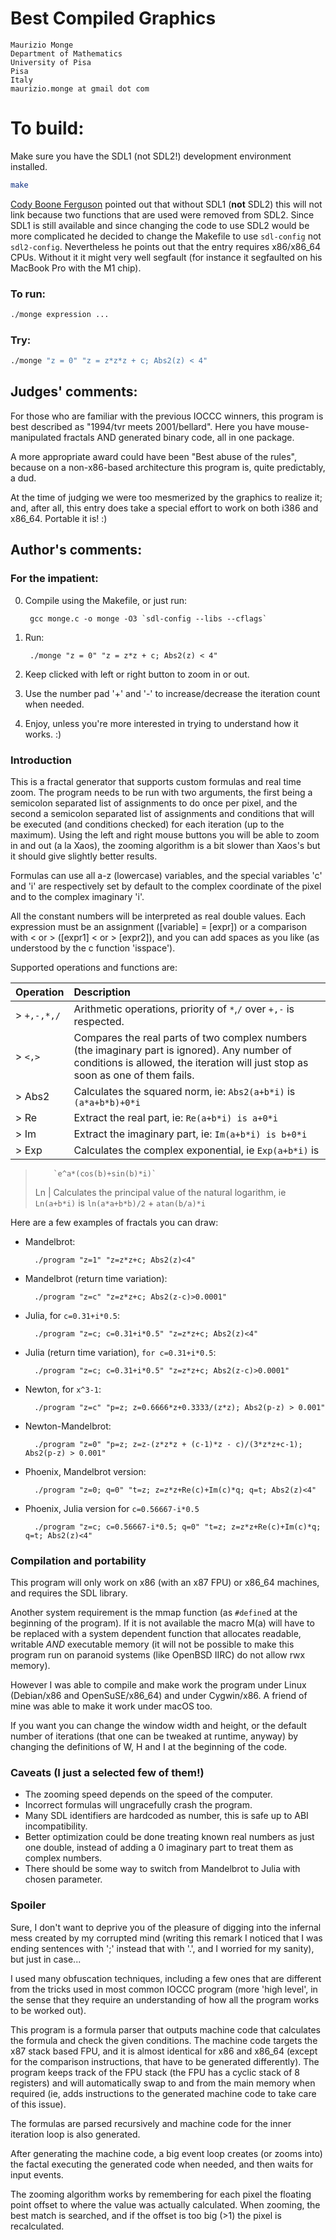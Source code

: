 # Best Compiled Graphics

    Maurizio Monge
    Department of Mathematics
    University of Pisa
    Pisa
    Italy
    maurizio.monge at gmail dot com

# To build:


Make sure you have the SDL1 (not SDL2!) development environment installed.

```sh
make
```

[Cody Boone Ferguson](/winners.html#Cody_Boone_Ferguson) pointed out that
without SDL1 (**not** SDL2) this will not link because two functions that are
used were removed from SDL2. Since SDL1 is still available and since changing
the code to use SDL2 would be more complicated he decided to change the Makefile
to use `sdl-config` not `sdl2-config`. Nevertheless he points out that the entry
requires x86/x86_64 CPUs. Without it it might very well segfault (for instance
it segfaulted on his MacBook Pro with the M1 chip).


### To run:

```sh
./monge expression ...
```

### Try:

```sh
./monge "z = 0" "z = z*z*z + c; Abs2(z) < 4"
```

## Judges' comments:

For those who are familiar with the previous IOCCC winners, this program
is best described as "1994/tvr meets 2001/bellard". Here you have
mouse-manipulated fractals AND generated binary code, all in one package.

A more appropriate award could have been "Best abuse of the
rules", because on a non-x86-based architecture this program
is, quite predictably, a dud.

At the time of judging we were too mesmerized by the graphics
to realize it; and, after all, this entry does take a special
effort to work on both i386 and x86_64. Portable it is! :)

## Author's comments:

### For the impatient:

0. Compile using the Makefile, or just run:

        gcc monge.c -o monge -O3 `sdl-config --libs --cflags`

1. Run:

        ./monge "z = 0" "z = z*z + c; Abs2(z) < 4"

2. Keep clicked with left or right button to zoom in or out.

3. Use the number pad '+' and '-' to increase/decrease the iteration
   count when needed.

4. Enjoy, unless you're more interested in trying to understand
   how it works. :)

### Introduction

This is a fractal generator that supports custom formulas and
real time zoom.  The program needs to be run with two arguments,
the first being a semicolon separated list of assignments to
do once per pixel, and the second a semicolon separated list
of assignments and conditions that will be executed (and conditions
checked) for each iteration (up to the maximum).  Using the
left and right mouse buttons you will be able to zoom in and
out (a la Xaos), the zooming algorithm is a bit slower than
Xaos's but it should give slightly better results.

Formulas can use all a-z (lowercase) variables, and the special
variables 'c' and 'i' are respectively set by default to the
complex coordinate of the pixel and to the complex imaginary 'i'.

All the constant numbers will be interpreted as real double
values.  Each expression must be an assignment ([variable] =
[expr]) or a comparison with < or > ([expr1] < or > [expr2]),
and you can add spaces as you like (as understood by the c
function 'isspace').

Supported operations and functions are:

Operation | Description
:-------- | :----------
> `+,-,*,/`   | Arithmetic operations, priority of `*`,`/` over `+,-` is respected.
> `<,>`       | Compares the real parts of two complex numbers (the imaginary part is ignored). Any number of conditions is allowed, the iteration will just stop as soon as one of them fails.
> Abs2      | Calculates the squared norm, ie: `Abs2(a+b*i)` is `(a*a+b*b)+0*i`
> Re        | Extract the real part, ie: `Re(a+b*i) is a+0*i`
> Im        | Extract the imaginary part, ie: `Im(a+b*i) is b+0*i`
> Exp       | Calculates the complex exponential, ie `Exp(a+b*i)` is
>	      `e^a*(cos(b)+sin(b)*i)`
> Ln        | Calculates the principal value of the natural logarithm, ie
>	      `Ln(a+b*i)` is `ln(a*a+b*b)/2` + `atan(b/a)*i`

Here are a few examples of fractals you can draw:

- Mandelbrot:

        ./program "z=1" "z=z*z+c; Abs2(z)<4"

- Mandelbrot (return time variation):

        ./program "z=c" "z=z*z+c; Abs2(z-c)>0.0001"

- Julia, for `c=0.31+i*0.5`:

        ./program "z=c; c=0.31+i*0.5" "z=z*z+c; Abs2(z)<4"

- Julia (return time variation), `for c=0.31+i*0.5`:

        ./program "z=c; c=0.31+i*0.5" "z=z*z+c; Abs2(z-c)>0.0001"

- Newton, for `x^3-1`:

        ./program "z=c" "p=z; z=0.6666*z+0.3333/(z*z); Abs2(p-z) > 0.001"

- Newton-Mandelbrot:

        ./program "z=0" "p=z; z=z-(z*z*z + (c-1)*z - c)/(3*z*z+c-1); Abs2(p-z) > 0.001"

- Phoenix, Mandelbrot version:

        ./program "z=0; q=0" "t=z; z=z*z+Re(c)+Im(c)*q; q=t; Abs2(z)<4"

- Phoenix, Julia version for `c=0.56667-i*0.5`

        ./program "z=c; c=0.56667-i*0.5; q=0" "t=z; z=z*z+Re(c)+Im(c)*q; q=t; Abs2(z)<4"

### Compilation and portability

This program will only work on x86 (with an x87 FPU) or x86_64 machines,
and requires the SDL library.

Another system requirement is the mmap function (as `#define`d
at the beginning of the program). If it is not available the
macro M(a) will have to be replaced with a system dependent
function that allocates readable, writable *AND* executable
memory (it will not be possible to make this program run on
paranoid systems (like OpenBSD IIRC) do not allow rwx memory).

However I was able to compile and make work the program under
Linux (Debian/x86 and OpenSuSE/x86_64) and under Cygwin/x86. A
friend of mine was able to make it work under macOS too.

If you want you can change the window width and height, or the default
number of iterations (that one can be tweaked at runtime, anyway) by
changing the definitions of W, H and I at the beginning of the code.

### Caveats (I just a selected few of them!)

- The zooming speed depends on the speed of the computer.
- Incorrect formulas will ungracefully crash the program.
- Many SDL identifiers are hardcoded as number, this is safe up to ABI
  incompatibility.
- Better optimization could be done treating known real numbers as just one
  double, instead of adding a 0 imaginary part to treat them as complex
  numbers.
- There should be some way to switch from Mandelbrot to Julia with chosen
  parameter.

### Spoiler 

Sure, I don't want to deprive you of the pleasure of digging
into the infernal mess created by my corrupted mind (writing
this remark I noticed that I was ending sentences with ';' instead
that with '.', and I worried for my sanity), but just in case...

I used many obfuscation techniques, including a few ones that
are different from the tricks used in most common IOCCC program
(more 'high level', in the sense that they require an understanding
of how all the program works to be worked out).

This program is a formula parser that outputs machine code that
calculates the formula and check the given conditions. The
machine code targets the x87 stack based FPU, and it is almost
identical for x86 and x86_64 (except for the comparison
instructions, that have to be generated differently).  The
program keeps track of the FPU stack (the FPU has a cyclic stack
of 8 registers) and will automatically swap to and from the
main memory when required (ie, adds instructions to the generated
machine code to take care of this issue).

The formulas are parsed recursively and machine code for the
inner iteration loop is also generated.

After generating the machine code, a big event loop creates (or
zooms into) the factal executing the generated code when needed,
and then waits for input events.

The zooming algorithm works by remembering for each pixel the
floating point offset to where the value was actually calculated.
When zooming, the best match is searched, and if the offset is
too big (>1) the pixel is recalculated.

